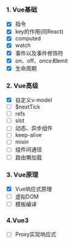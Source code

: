 ### 1. Vue基础

- [x] 指令
- [x] key的作用(同React)
- [x] computed
- [x] watch
- [x] 事件以及事件修饰符
- [x] $on、$off、$once和$emit
- [x] 生命周期

### 2. Vue高级

- [x] 自定义v-model
- [ ] $nextTick
- [ ] refs
- [ ] slot
- [ ] 动态、异步组件
- [ ] keep-alive
- [ ] mixin
- [ ] 组件间通信
- [ ] 路由懒加载

### 3. Vue原理

- [x] Vue响应式原理
- [ ] 虚拟DOM
- [ ] 模板编译

### 4.Vue3

- [ ] Proxy实现响应式
